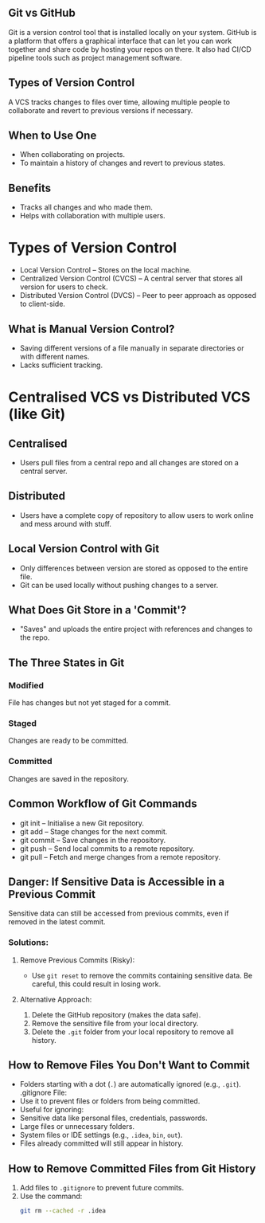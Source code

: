 ## Git vs GitHub
Git is a version control tool that is installed locally on your system. GitHub is a platform that offers a graphical 
interface that can let you can work together and share code by hosting your repos on there. 
It also had CI/CD pipeline tools such as project management software. 

## Types of Version Control
A VCS tracks changes to files over time, allowing multiple people to collaborate and revert to previous versions if necessary.

## When to Use One
- When collaborating on projects.
- To maintain a history of changes and revert to previous states.

## Benefits
- Tracks all changes and who made them.
- Helps with collaboration with multiple users.

# Types of Version Control
- Local Version Control – Stores on the local machine.
- Centralized Version Control (CVCS) – A central server that stores all version for users to check.
- Distributed Version Control (DVCS) – Peer to peer approach as opposed to client-side. 

## What is Manual Version Control?
- Saving different versions of a file manually in separate directories or with different names.
- Lacks sufficient tracking. 

# Centralised VCS vs Distributed VCS (like Git)
## Centralised 
- Users pull files from a central repo and all changes are stored on a central server.

## Distributed
- Users have a complete copy of repository to allow users to work online and mess around with stuff.

## Local Version Control with Git
- Only differences between version are stored as opposed to the entire file.
- Git can be used locally without pushing changes to a server.

## What Does Git Store in a 'Commit'?
- "Saves" and uploads the entire project with references and changes to the repo.

## The Three States in Git
### Modified
File has changes but not yet staged for a commit.
### Staged
Changes are ready to be committed.
### Committed
Changes are saved in the repository.

## Common Workflow of Git Commands
- git init – Initialise a new Git repository.
- git add – Stage changes for the next commit.
- git commit – Save changes in the repository.
- git push – Send local commits to a remote repository.
- git pull – Fetch and merge changes from a remote repository.

## Danger: If Sensitive Data is Accessible in a Previous Commit

Sensitive data can still be accessed from previous commits, even if removed in the latest commit.

### Solutions:

1. Remove Previous Commits (Risky):
   - Use `git reset` to remove the commits containing sensitive data. Be careful, this could result in losing work.
   
2. Alternative Approach:
   1. Delete the GitHub repository (makes the data safe).
   2. Remove the sensitive file from your local directory.
   3. Delete the `.git` folder from your local repository to remove all history.

## How to Remove Files You Don't Want to Commit

- Folders starting with a dot (`.`) are automatically ignored (e.g., `.git`).
.gitignore File:
- Use it to prevent files or folders from being committed. 
- Useful for ignoring:
- Sensitive data like personal files, credentials, passwords. 
- Large files or unnecessary folders. 
- System files or IDE settings (e.g., `.idea`, `bin`, `out`). 
- Files already committed will still appear in history.

## How to Remove Committed Files from Git History

1. Add files to `.gitignore` to prevent future commits.
2. Use the command:
   ```bash
   git rm --cached -r .idea
